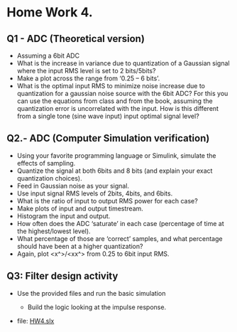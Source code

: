 # Home Work 4.

## Q1 - ADC (Theoretical version)

- Assuming a 6bit ADC
 - What is the increase in variance due to quantization of a Gaussian signal where the input RMS level is set to 2 bits/5bits?
 - Make a plot across the range from ‘0.25 – 6 bits’.
 - What is the optimal input RMS to minimize noise increase due to quantization for a gaussian noise source with the 6bit ADC?  For this you can use the equations from class and from the book, assuming the quantization error is uncorrelated with the input.  How is this different from a single tone (sine wave input) input optimal signal level?

## Q2.- ADC (Computer Simulation verification)

- Using your favorite programming language or Simulink, simulate the effects of sampling.  
 - Quantize the signal at both 6bits and 8 bits (and explain your exact quantization choices).
 - Feed in Gaussian noise as your signal.
 - Use input signal RMS levels of 2bits, 4bits, and 6bits.  
 - What is the ratio of input to output RMS power for each case?    
 - Make plots of input and output timestream.  
 - Histogram the input and  output.  
 - How often does the ADC ‘saturate’ in each case (percentage of time at the highest/lowest level).   
 - What percentage of those are ‘correct’ samples, and what percentage should have been at a higher quantization?  
 - Again, plot <x^>/<xx^> from 0.25 to 6bit input RMS.  

## Q3: Filter design activity
- Use the provided files and run the basic simulation
	- Build the logic looking at the impulse response.

- file: [HW4.slx](<file name here>)
